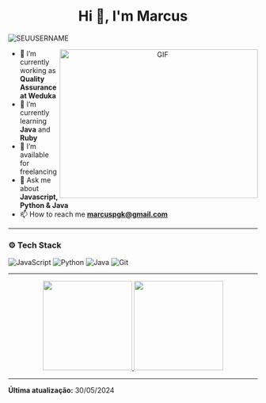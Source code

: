 <h1 align="center">Hi 👋, I'm Marcus</h1>

<p align="left"> <img src="https://komarev.com/ghpvc/?username=SEUUSERNAME&label=Profile%20views&color=0e75b6&style=flat" alt="SEUUSERNAME" /> </p>

<a target="_blank" align="center">
  <img align="right" top="500" height="300" width="400" alt="GIF" src="https://media.giphy.com/media/SWoSkN6DxTszqIKEqv/giphy.gif">
</a>

- 🔭 I’m currently working as **Quality Assurance at Weduka**
- 🌱 I’m currently learning **Java** and **Ruby**
- 🤝 I’m available for freelancing
- 💬 Ask me about **Javascript, Python & Java**
- 📫 How to reach me **marcuspgk@gmail.com**

---

### ⚙️ Tech Stack
![JavaScript](https://img.shields.io/badge/-JavaScript-05122A?style=flat&logo=javascript)
![Python](https://img.shields.io/badge/-Python-05122A?style=flat&logo=python)
![Java](https://img.shields.io/badge/-Java-05122A?style=flat&logo=java)
![Git](https://img.shields.io/badge/-Git-05122A?style=flat&logo=git)

---

<p align="center">
  <a href="https://github.com/marpe11">
    <img height="180em" src="https://github-readme-stats.vercel.app/api?username=marpe11&show_icons=true&theme=dark&include_all_commits=true&count_private=true"/>
    <img height="180em" src="https://github-readme-stats.vercel.app/api/top-langs/?username=marpe11&layout=compact&langs_count=7&theme=dark"/>
  </a>
</p>

---

**Última atualização:** 30/05/2024
